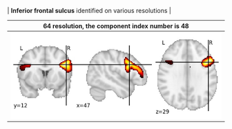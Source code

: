 


| **Inferior frontal sulcus** identified on various resolutions |

| 64 resolution, the component index number is 48|  
|:---:|  
| ![Component 64](../64/final/48.jpg "From component 64: Inferior frontal sulcus") |